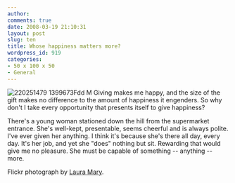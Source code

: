 ```yaml
---
author:
comments: true
date: 2008-03-19 21:10:31
layout: post
slug: ten
title: Whose happiness matters more?
wordpress_id: 919
categories:
- 50 x 100 x 50
- General
---
```


![220251479 1399673Fdd M](http://jeremycherfas.net/uploads/220251479-1399673fdd-m.jpg) Giving makes me happy, and the size of the gift makes no difference to the amount of happiness it engenders. So why don't I take every opportunity that presents itself to give happiness?

There's a young woman stationed down the hill from the supermarket entrance. She's well-kept, presentable, seems cheerful and is always polite. I've ever given her anything. I think it's because she's there all day, every day. It's her job, and yet she "does" nothing but sit. Rewarding that would give me no pleasure. She must be capable of something -- anything -- more.

Flickr photograph by [Laura Mary](http://flickr.com/photos/lauramary/220251479/).
